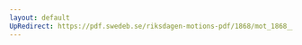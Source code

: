 ```yaml
---
layout: default
UpRedirect: https://pdf.swedeb.se/riksdagen-motions-pdf/1868/mot_1868__ak__00033.pdf
---
```

